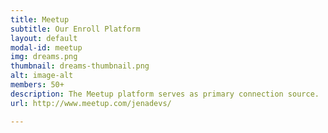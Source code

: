 ```yaml
---
title: Meetup
subtitle: Our Enroll Platform
layout: default
modal-id: meetup
img: dreams.png
thumbnail: dreams-thumbnail.png
alt: image-alt
members: 50+
description: The Meetup platform serves as primary connection source.
url: http://www.meetup.com/jenadevs/

---
```

